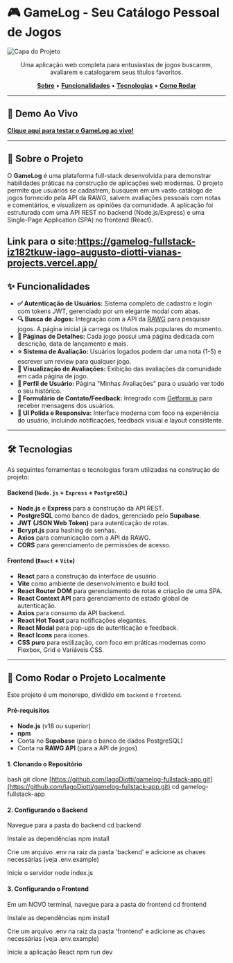 # 🎮 GameLog - Seu Catálogo Pessoal de Jogos

![Capa do Projeto]([https://github.com/user-attachments/assets/533d5e44-0467-4c08-8831-3fbb8622a377](https://gamelog-fullstack-app.vercel.app/))

<p align="center">
  Uma aplicação web completa para entusiastas de jogos buscarem, avaliarem e catalogarem seus títulos favoritos.
</p>


<p align="center">
  <a href="#-sobre-o-projeto"><strong>Sobre</strong></a> •
  <a href="#-funcionalidades"><strong>Funcionalidades</strong></a> •
  <a href="#-tecnologias"><strong>Tecnologias</strong></a> •
  <a href="#-como-rodar"><strong>Como Rodar</strong></a>
</p>

---
## 🚀 Demo Ao Vivo

**[Clique aqui para testar o GameLog ao vivo!](https://gamelog-fullstack-app.vercel.app/)**

---

## 📖 Sobre o Projeto


O **GameLog** é uma plataforma full-stack desenvolvida para demonstrar habilidades práticas na construção de aplicações web modernas. O projeto permite que usuários se cadastrem, busquem em um vasto catálogo de jogos fornecido pela API da RAWG, salvem avaliações pessoais com notas e comentários, e visualizem as opiniões da comunidade. A aplicação foi estruturada com uma API REST no backend (Node.js/Express) e uma Single-Page Application (SPA) no frontend (React).

Link para o site:https://gamelog-fullstack-iz182tkuw-iago-augusto-diotti-vianas-projects.vercel.app/ 
---

## ✨ Funcionalidades

- **✅ Autenticação de Usuários:** Sistema completo de cadastro e login com tokens JWT, gerenciado por um elegante modal com abas.
- **🔍 Busca de Jogos:** Integração com a API da [RAWG](https://rawg.io/apidocs) para pesquisar jogos. A página inicial já carrega os títulos mais populares do momento.
- **📄 Páginas de Detalhes:** Cada jogo possui uma página dedicada com descrição, data de lançamento e mais.
- **⭐ Sistema de Avaliação:** Usuários logados podem dar uma nota (1-5) e escrever um review para qualquer jogo.
- **👀 Visualização de Avaliações:** Exibição das avaliações da comunidade em cada página de jogo.
- **👤 Perfil de Usuário:** Página "Minhas Avaliações" para o usuário ver todo o seu histórico.
- **💬 Formulário de Contato/Feedback:** Integrado com [Getform.io](https://getform.io) para receber mensagens dos usuários.
- **💅 UI Polida e Responsiva:** Interface moderna com foco na experiência do usuário, incluindo notificações, feedback visual e layout consistente.

---

## 🛠️ Tecnologias

As seguintes ferramentas e tecnologias foram utilizadas na construção do projeto:

#### **Backend** (`Node.js` + `Express` + `PostgreSQL`)
- **Node.js** e **Express** para a construção da API REST.
- **PostgreSQL** como banco de dados, gerenciado pelo **Supabase**.
- **JWT (JSON Web Token)** para autenticação de rotas.
- **Bcrypt.js** para hashing de senhas.
- **Axios** para comunicação com a API da RAWG.
- **CORS** para gerenciamento de permissões de acesso.

#### **Frontend** (`React` + `Vite`)
- **React** para a construção da interface de usuário.
- **Vite** como ambiente de desenvolvimento e build tool.
- **React Router DOM** para gerenciamento de rotas e criação de uma SPA.
- **React Context API** para gerenciamento de estado global de autenticação.
- **Axios** para consumo da API backend.
- **React Hot Toast** para notificações elegantes.
- **React Modal** para pop-ups de autenticação e feedback.
- **React Icons** para ícones.
- **CSS puro** para estilização, com foco em práticas modernas como Flexbox, Grid e Variáveis CSS.

---

## 🚀 Como Rodar o Projeto Localmente

Este projeto é um monorepo, dividido em `backend` e `frontend`.

#### **Pré-requisitos**
- **Node.js** (v18 ou superior)
- **npm**
- Conta no **Supabase** (para o banco de dados PostgreSQL)
- Conta na **RAWG API** (para a API de jogos)

#### **1. Clonando o Repositório**
bash
git clone [https://github.com/IagoDiotti/gamelog-fullstack-app.git](https://github.com/IagoDiotti/gamelog-fullstack-app.git)
cd gamelog-fullstack-app

#### **2. Configurando o Backend**
Navegue para a pasta do backend
cd backend

Instale as dependências
npm install

Crie um arquivo .env na raiz da pasta 'backend'
e adicione as chaves necessárias (veja .env.example)

Inicie o servidor
node index.js

#### **3. Configurando o Frontend**

Em um NOVO terminal, navegue para a pasta do frontend
cd frontend

Instale as dependências
npm install

Crie um arquivo .env na raiz da pasta 'frontend'
e adicione as chaves necessárias (veja .env.example)

Inicie a aplicação React
npm run dev
